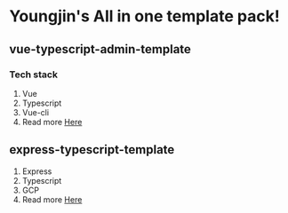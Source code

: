 # Youngjin's All in one template pack!

## vue-typescript-admin-template

### Tech stack
1. Vue
2. Typescript
3. Vue-cli
4. Read more <a href="">Here</a>

## express-typescript-template 
1. Express
2. Typescript
3. GCP
4. Read more <a href="https://github.com/kkan0615/all-in-one/tree/master/express-typescript-template">Here</a>
